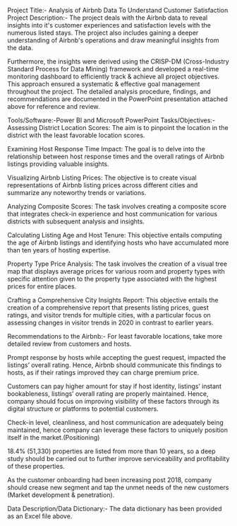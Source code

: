 Project Title:- Analysis of Airbnb Data To Understand Customer Satisfaction
Project Description:-
The project deals with the Airbnb data to reveal insights into it's customer experiences and satisfaction levels with the numerous listed stays. The project also includes gaining a deeper understanding of Airbnb's operations and draw meaningful insights from the data.

Furthermore, the insights were derived using the CRISP-DM (Cross-Industry Standard Process for Data Mining) framework and developed a real-time monitoring dashboard to efficiently track & achieve all project objectives. This approach ensured a systematic & effective goal management throughout the project. The detailed analysis procedure, findings, and recommendations are documented in the PowerPoint presentation attached above for reference and review.

Tools/Software:-Power BI and Microsoft PowerPoint
Tasks/Objectives:-
Assessing District Location Scores: The aim is to pinpoint the location in the district with the least favorable location scores.

Examining Host Response Time Impact: The goal is to delve into the relationship between host response times and the overall ratings of Airbnb listings providing valuable insights.

Visualizing Airbnb Listing Prices: The objective is to create visual representations of Airbnb listing prices across different cities and summarize any noteworthy trends or variations.

Analyzing Composite Scores: The task involves creating a composite score that integrates check-in experience and host communication for various districts with subsequent analysis and insights.

Calculating Listing Age and Host Tenure: This objective entails computing the age of Airbnb listings and identifying hosts who have accumulated more than ten years of hosting expertise.

Property Type Price Analysis: The task involves the creation of a visual tree map that displays average prices for various room and property types with specific attention given to the property type associated with the highest prices for entire places.

Crafting a Comprehensive City Insights Report: This objective entails the creation of a comprehensive report that presents listing prices, guest ratings, and visitor trends for multiple cities, with a particular focus on assessing changes in visitor trends in 2020 in contrast to earlier years.

Recommendations to the Airbnb:-
For least favorable locations, take more detailed review from customers and hosts.

Prompt response by hosts while accepting the guest request, impacted the listings’ overall rating. Hence, Airbnb should communicate this findings to hosts, as if their ratings improved they can charge premium price.

Customers can pay higher amount for stay if host identity, listings’ instant bookableness, listings’ overall rating are properly maintained. Hence, company should focus on improving visibility of these factors through its digital structure or platforms to potential customers.

Check-in level, cleanliness, and host communication are adequately being maintained, hence company can leverage these factors to uniquely position itself in the market.(Positioning)

18.4% (51,330) properties are listed from more than 10 years, so a deep study should be carried out to further improve serviceability and profitability of these properties.

As the customer onboarding had been increasing post 2018, company should crease new segment and tap the unmet needs of the new customers (Market development & penetration).

Data Description/Data Dictionary:- The data dictionary has been provided as an Excel file above.
